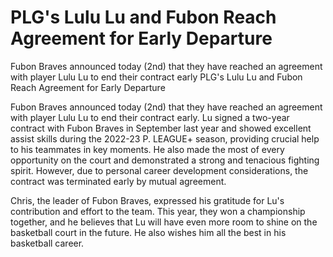#  PLG's Lulu Lu and Fubon Reach Agreement for Early Departure

Fubon Braves announced today (2nd) that they have reached an agreement with player Lulu Lu to end their contract early 
  PLG's Lulu Lu and Fubon Reach Agreement for Early Departure

Fubon Braves announced today (2nd) that they have reached an agreement with player Lulu Lu to end their contract early. Lu signed a two-year contract with Fubon Braves in September last year and showed excellent assist skills during the 2022-23 P. LEAGUE+ season, providing crucial help to his teammates in key moments. He also made the most of every opportunity on the court and demonstrated a strong and tenacious fighting spirit. However, due to personal career development considerations, the contract was terminated early by mutual agreement.

Chris, the leader of Fubon Braves, expressed his gratitude for Lu's contribution and effort to the team. This year, they won a championship together, and he believes that Lu will have even more room to shine on the basketball court in the future. He also wishes him all the best in his basketball career.
